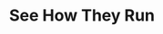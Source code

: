 ---
title: "See How They Run"
year: 2022
rating: 2.5
stars: "★★½"
rewatched: false
permalink: "see-how-they-run-2022"
watched_on: 2022-11-01
---